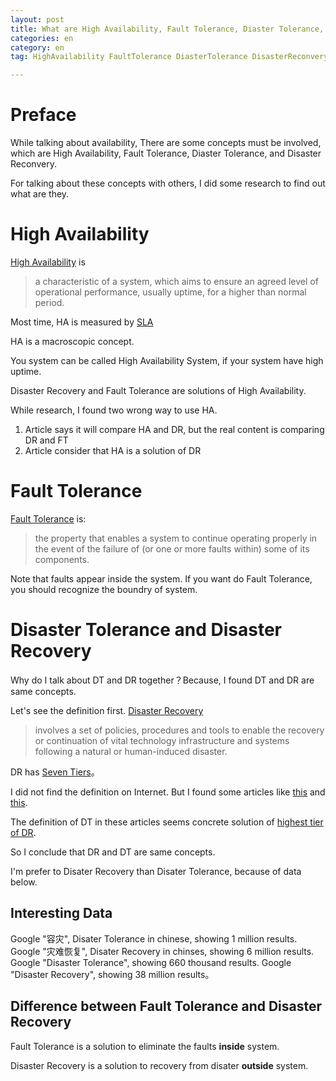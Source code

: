 ```yaml
---
layout: post
title: What are High Availability, Fault Tolerance, Diaster Tolerance, and Disaster Reconvery
categories: en
category: en
tag: HighAvailability FaultTolerance DiasterTolerance DisasterReconvery

---
```


# Preface
While talking about availability, There are some concepts must be involved, which are High Availability,  Fault Tolerance,  Diaster Tolerance, and  Disaster Reconvery.

For talking about these concepts with others, I did some research to find out what are they.

# High Availability
[High Availability](https://en.wikipedia.org/wiki/High_availability) is
>a characteristic of a system, which aims to ensure an agreed level of operational performance, usually uptime, for a higher than normal period.

Most time, HA is measured by [SLA](https://en.wikipedia.org/wiki/Service-level_agreement)

HA is a macroscopic concept.

You system can be called High Availability System, if your system have high uptime.

Disaster Recovery and Fault Tolerance are solutions of High Availability.

While research, I found two wrong way to use HA.
1. Article says it will compare HA and DR, but the real content is comparing DR and FT
2. Article consider that HA is a solution of DR

# Fault Tolerance
[Fault Tolerance](https://en.wikipedia.org/wiki/Fault_tolerance) is:
>the property that enables a system to continue operating properly in the event of the failure of (or one or more faults within) some of its components.

Note that faults appear inside the system. If you want do Fault Tolerance, you should recognize the boundry of system.

# Disaster Tolerance and Disaster Recovery
Why do I talk about DT and DR together？Because, I found DT and DR are same concepts.

Let's see the definition first.
[Disaster Recovery](https://en.wikipedia.org/wiki/Disaster_recovery)
>involves a set of policies, procedures and tools to enable the recovery or continuation of vital technology infrastructure and systems following a natural or human-induced disaster.

DR has [Seven Tiers](https://en.wikipedia.org/wiki/Seven_tiers_of_disaster_recovery)。

I did not find the definition on Internet. But I found some articles like [this](1) and [this](2).

The definition of DT in these articles seems concrete solution of [highest tier of DR](https://en.wikipedia.org/wiki/Seven_tiers_of_disaster_recovery#Tier_7:_Highly_automated.2C_business_integrated_solution).

So I conclude that DR and DT are same concepts.

I'm prefer to Disater Recovery than Disater Tolerance, because of data below.
## Interesting Data
Google "容灾", Disater Tolerance in chinese, showing 1 million results.
Google "灾难恢复", Disater Recovery in chinses, showing 6 million results.
Google "Disaster Tolerance", showing 660 thousand results.
Google "Disaster Recovery", showing 38 million results。

## Difference between Fault Tolerance and Disaster Recovery
Fault Tolerance is a solution to eliminate the faults **inside** system.

Disaster Recovery is a solution to recovery from disater **outside** system.

[1]:http://docs.oracle.com/cd/E19528-01/819-0420/introduction-7/index.html

[2]:https://docstore.mik.ua/manuals/hp-ux/en/T1906-90022/ch01s02.html

